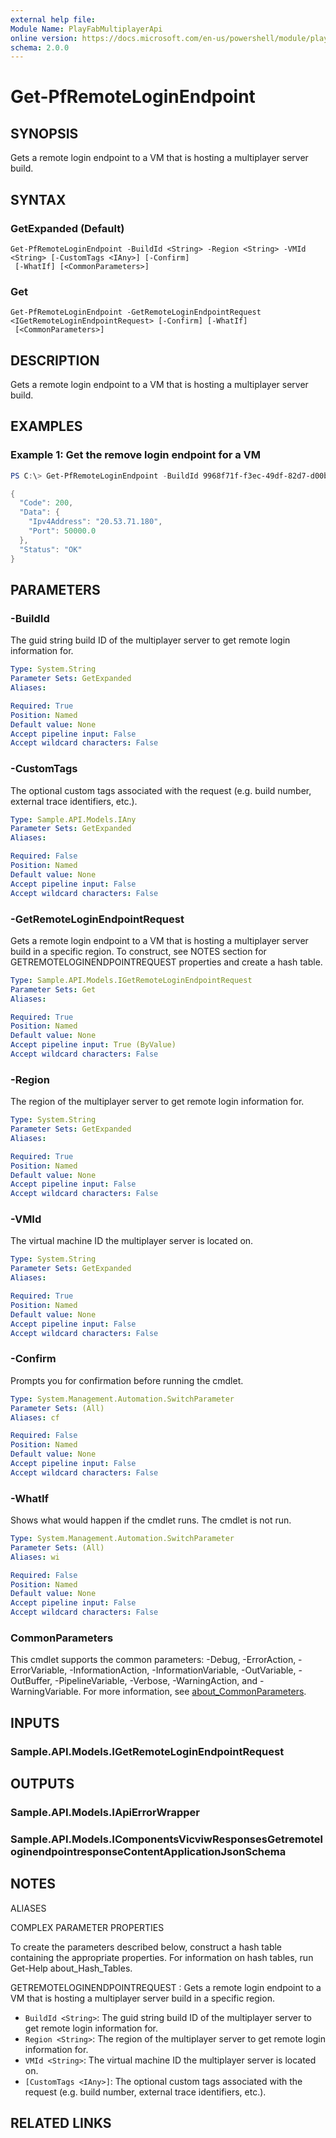 ```yaml
---
external help file:
Module Name: PlayFabMultiplayerApi
online version: https://docs.microsoft.com/en-us/powershell/module/playfabmultiplayerapi/get-pfremoteloginendpoint
schema: 2.0.0
---
```


# Get-PfRemoteLoginEndpoint

## SYNOPSIS
Gets a remote login endpoint to a VM that is hosting a multiplayer server build.

## SYNTAX

### GetExpanded (Default)
```
Get-PfRemoteLoginEndpoint -BuildId <String> -Region <String> -VMId <String> [-CustomTags <IAny>] [-Confirm]
 [-WhatIf] [<CommonParameters>]
```

### Get
```
Get-PfRemoteLoginEndpoint -GetRemoteLoginEndpointRequest <IGetRemoteLoginEndpointRequest> [-Confirm] [-WhatIf]
 [<CommonParameters>]
```

## DESCRIPTION
Gets a remote login endpoint to a VM that is hosting a multiplayer server build.

## EXAMPLES

### Example 1: Get the remove login endpoint for a VM
```powershell
PS C:\> Get-PfRemoteLoginEndpoint -BuildId 9968f71f-f3ec-49df-82d7-d00b12c92e12 -Region AustraliaEast -VMId xcloudeau4u4yyxj4xymu:AustraliaEast:1E03_976a4cde-cb5a-4423-975f-d8e22e5815ce:tvmps_f12e69e1d9bd29bd0dc0a8ba65e251f0eb739c93c541baee571fd289bcb1a1f2_d | ConvertTo-Json -depth 5

{
  "Code": 200,
  "Data": {
    "Ipv4Address": "20.53.71.180",
    "Port": 50000.0
  },
  "Status": "OK"
}
```



## PARAMETERS

### -BuildId
The guid string build ID of the multiplayer server to get remote login information for.

```yaml
Type: System.String
Parameter Sets: GetExpanded
Aliases:

Required: True
Position: Named
Default value: None
Accept pipeline input: False
Accept wildcard characters: False
```

### -CustomTags
The optional custom tags associated with the request (e.g.
build number, external trace identifiers, etc.).

```yaml
Type: Sample.API.Models.IAny
Parameter Sets: GetExpanded
Aliases:

Required: False
Position: Named
Default value: None
Accept pipeline input: False
Accept wildcard characters: False
```

### -GetRemoteLoginEndpointRequest
Gets a remote login endpoint to a VM that is hosting a multiplayer server build in a specific region.
To construct, see NOTES section for GETREMOTELOGINENDPOINTREQUEST properties and create a hash table.

```yaml
Type: Sample.API.Models.IGetRemoteLoginEndpointRequest
Parameter Sets: Get
Aliases:

Required: True
Position: Named
Default value: None
Accept pipeline input: True (ByValue)
Accept wildcard characters: False
```

### -Region
The region of the multiplayer server to get remote login information for.

```yaml
Type: System.String
Parameter Sets: GetExpanded
Aliases:

Required: True
Position: Named
Default value: None
Accept pipeline input: False
Accept wildcard characters: False
```

### -VMId
The virtual machine ID the multiplayer server is located on.

```yaml
Type: System.String
Parameter Sets: GetExpanded
Aliases:

Required: True
Position: Named
Default value: None
Accept pipeline input: False
Accept wildcard characters: False
```

### -Confirm
Prompts you for confirmation before running the cmdlet.

```yaml
Type: System.Management.Automation.SwitchParameter
Parameter Sets: (All)
Aliases: cf

Required: False
Position: Named
Default value: None
Accept pipeline input: False
Accept wildcard characters: False
```

### -WhatIf
Shows what would happen if the cmdlet runs.
The cmdlet is not run.

```yaml
Type: System.Management.Automation.SwitchParameter
Parameter Sets: (All)
Aliases: wi

Required: False
Position: Named
Default value: None
Accept pipeline input: False
Accept wildcard characters: False
```

### CommonParameters
This cmdlet supports the common parameters: -Debug, -ErrorAction, -ErrorVariable, -InformationAction, -InformationVariable, -OutVariable, -OutBuffer, -PipelineVariable, -Verbose, -WarningAction, and -WarningVariable. For more information, see [about_CommonParameters](http://go.microsoft.com/fwlink/?LinkID=113216).

## INPUTS

### Sample.API.Models.IGetRemoteLoginEndpointRequest

## OUTPUTS

### Sample.API.Models.IApiErrorWrapper

### Sample.API.Models.IComponentsVicviwResponsesGetremoteloginendpointresponseContentApplicationJsonSchema

## NOTES

ALIASES

COMPLEX PARAMETER PROPERTIES

To create the parameters described below, construct a hash table containing the appropriate properties. For information on hash tables, run Get-Help about_Hash_Tables.


GETREMOTELOGINENDPOINTREQUEST <IGetRemoteLoginEndpointRequest>: Gets a remote login endpoint to a VM that is hosting a multiplayer server build in a specific region.
  - `BuildId <String>`: The guid string build ID of the multiplayer server to get remote login information for.
  - `Region <String>`: The region of the multiplayer server to get remote login information for.
  - `VMId <String>`: The virtual machine ID the multiplayer server is located on.
  - `[CustomTags <IAny>]`: The optional custom tags associated with the request (e.g. build number, external trace identifiers, etc.).

## RELATED LINKS

